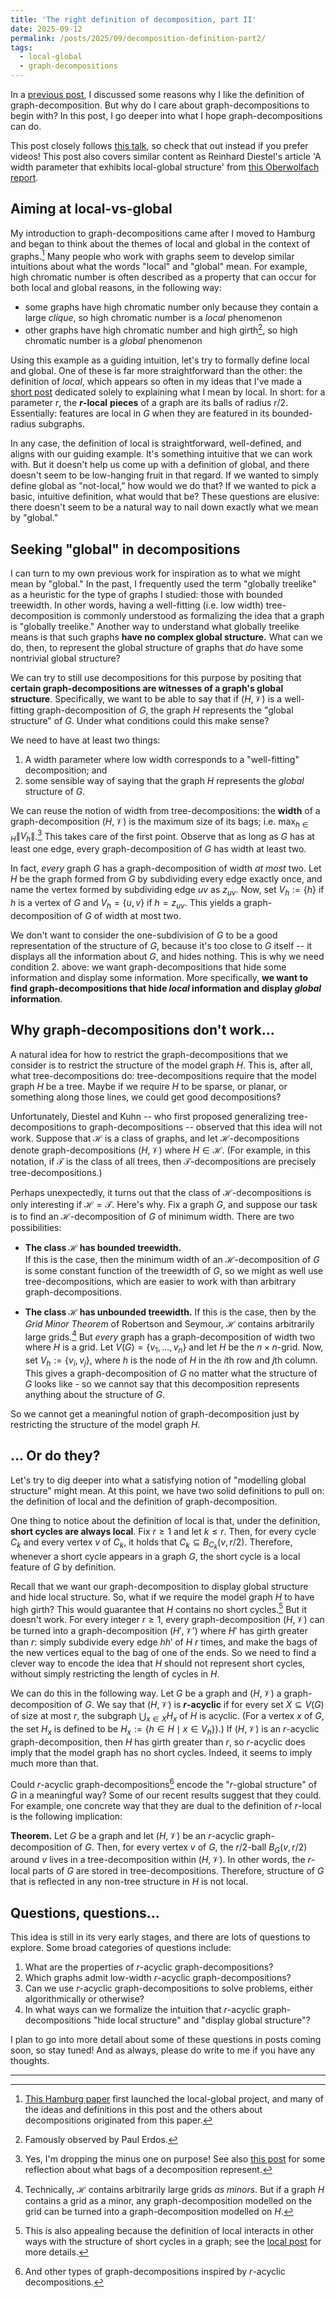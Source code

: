 ```yaml
---
title: 'The right definition of decomposition, part II'
date: 2025-09-12
permalink: /posts/2025/09/decomposition-definition-part2/
tags: 
  - local-global
  - graph-decompositions
---
```


In a [previous post](https://tabrish.github.io/posts/2025/07/decomposition-definition/), I discussed some reasons why I like the definition of graph-decomposition. But why do I care about graph-decompositions to begin with? In this post, I go deeper into what I hope graph-decompositions can do. 

This post closely follows [this talk](https://vimeo.com/1074097071), so check that out instead if you prefer videos! This post also covers similar content as Reinhard Diestel's article 'A width parameter that exhibits local-global structure' from [this Oberwolfach report](https://ems.press/content/serial-article-files/51346). 


Aiming at local-vs-global  
---

My introduction to graph-decompositions came after I moved to Hamburg and began to think about the themes of local and global in the context of graphs.[^1] Many people who work with graphs seem to develop similar intuitions about what the words "local" and "global" mean. For example, high chromatic number is often described as a property that can occur for both local and global reasons, in the following way: 
 - some graphs have high chromatic number only because they contain a large *clique*, so high chromatic number is a *local* phenomenon
 - other graphs have high chromatic number and high girth[^2], so high chromatic number is a *global* phenomenon 

Using this example as a guiding intuition, let's try to formally define local and global. One of these is far more straightforward than the other: the definition of *local*, which appears so often in my ideas that I've made a [short post](https://tabrish.github.io/posts/2025/09/local-definition/) dedicated solely to explaining what I mean by local. In short: for a parameter $r$, the **$r$-local** **pieces** of a graph are its balls of radius $r/2$. Essentially: features are local in $G$ when they are featured in its bounded-radius subgraphs.   

In any case, the definition of local is straightforward, well-defined, and aligns with our guiding example. It's something intuitive that we can work with. But it doesn't help us come up with a definition of global, and there doesn't seem to be low-hanging fruit in that regard. If we wanted to simply define global as "not-local," how would we do that? If we wanted to pick a basic, intuitive definition, what would that be? These questions are elusive: there doesn't seem to be a natural way to nail down exactly what we mean by "global." 

Seeking "global" in decompositions
---

I can turn to my own previous work for inspiration as to what we might mean by "global." In the past, I frequently used the term "globally treelike" as a heuristic for the type of graphs I studied: those with bounded treewidth. In other words, having a well-fitting (i.e. low width) tree-decomposition is commonly understood as formalizing the idea that a graph is "globally treelike." Another way to understand what globally treelike means is that such graphs **have no complex global structure.** What can we do, then, to represent the global structure of graphs that *do* have some nontrivial global structure? 

We can try to still use decompositions for this purpose by positing that **certain graph-decompositions are witnesses of a graph's global structure**. Specifically, we want to be able to say that if $(H, \mathcal{V})$ is a well-fitting graph-decomposition of $G$, the graph $H$ represents the "global structure" of $G$. Under what conditions could this make sense? 


We need to have at least two things: 
1. A width parameter where low width corresponds to a "well-fitting" decomposition; and
2. some sensible way of saying that the graph $H$ represents the *global* structure of $G$.

We can reuse the notion of width from tree-decompositions: the **width** of a graph-decomposition $(H, \mathcal{V})$ is the maximum size of its bags; i.e. $\max_{h \in H} \|V_h\|$.[^3]  This takes care of the first point. Observe that as long as $G$ has at least one edge, every graph-decomposition of $G$ has width at least two.

In fact, *every* graph $G$ has a graph-decomposition of width *at most* two. Let $H$ be the graph formed from $G$ by subdividing every edge exactly once, and name the vertex formed by subdividing edge $uv$ as $z_{uv}$. Now, set $V_h := \{h\}$ if $h$ is a vertex of $G$ and $V_h = \{u, v\}$ if $h = z_{uv}$. This yields a graph-decomposition of $G$ of width at most two. 

We don't want to consider the one-subdivision of $G$ to be a good representation of the structure of $G$, because it's too close to $G$ itself -- it displays all the information about $G$, and hides nothing. This is why we need condition 2. above: we want graph-decompositions that hide some information and display some information. More specifically, **we want to find graph-decompositions that hide *local* information and display *global* information**.  

Why graph-decompositions don't work...
---

A natural idea for how to restrict the graph-decompositions that we consider is to restrict the structure of the model graph $H$. This is, after all, what tree-decompositions do: tree-decompositions require that the model graph $H$ be a tree. Maybe if we require $H$ to be sparse, or planar, or something along those lines, we could get good decompositions? 

Unfortunately, Diestel and Kuhn -- who first proposed generalizing tree-decompositions to graph-decompositions -- observed that this idea will not work. Suppose that $\mathcal{H}$ is a class of graphs, and let $\mathcal{H}$-decompositions denote graph-decompositions $(H, \mathcal{V})$ where $H \in \mathcal{H}$.  (For example, in this notation, if $\mathcal{T}$ is the class of all trees, then $\mathcal{T}$-decompositions are precisely tree-decompositions.) 

Perhaps unexpectedly, it turns out that the class of $\mathcal{H}$-decompositions is only interesting if $\mathcal{H} = \mathcal{T}$. Here's why. Fix a graph $G$, and suppose our task is to find an $\mathcal{H}$-decomposition of $G$ of minimum width. There are two possibilities: 

 - **The class $\mathcal{H}$ has bounded treewidth.**  
	   If this is the case, then the minimum width of an $\mathcal{H}$-decomposition of $G$ is some constant function of the treewidth of $G$, so we might as well use tree-decompositions, which are easier to work with than arbitrary graph-decompositions. 
	   
 - **The class $\mathcal{H}$ has unbounded treewidth.** 
	   If this is the case, then by the *Grid Minor Theorem* of Robertson and Seymour, $\mathcal{H}$ contains arbitrarily large grids.[^4] But *every* graph has a graph-decomposition of width two where $H$ is a grid. Let $V(G) = \{v_1, ..., v_n\}$ and let $H$ be the $n \times n$-grid. Now, set $V_h := \{v_i, v_j\}$, where $h$ is the node of $H$ in the $i$th row and $j$th column. This gives a graph-decomposition of $G$ no matter what the structure of $G$ looks like - so we cannot say that this decomposition represents anything about the structure of $G$. 

So we cannot get a meaningful notion of graph-decomposition just by restricting the structure of the model graph $H$. 

... Or do they?
---

Let's try to dig deeper into what a satisfying notion of "modelling global structure" might mean. At this point, we have two solid definitions to pull on: the definition of local and the definition of graph-decomposition. 

One thing to notice about the definition of local is that, under the definition, **short cycles are always local**. Fix $r \geq 1$ and let $k \leq r$. Then, for every cycle $C_k$ and every vertex $v$ of $C_k$, it holds that $C_k \subseteq B_{C_k}(v, r/2)$. Therefore, whenever a short cycle appears in a graph $G$, the short cycle is a local feature of $G$ by definition. 

Recall that we want our graph-decomposition to display global structure and hide local structure. So, what if we require the model graph $H$ to have high girth? This would guarantee that $H$ contains no short cycles.[^5] But it doesn't work. For every integer $r \geq 1$, every graph-decomposition $(H, \mathcal{V})$ can be turned into a graph-decomposition $(H', \mathcal{V}')$ where $H'$ has girth greater than $r$: simply subdivide every edge $hh'$ of $H$ $r$ times, and make the bags of the new vertices equal to the bag of one of the ends. So we need to find a clever way to encode the idea that $H$ should not represent short cycles, without simply restricting the length of cycles in $H$. 

We can do this in the following way. Let $G$ be a graph and $(H, \mathcal{V})$ a graph-decomposition of $G$. We say that $(H, \mathcal{V})$ is **$r$-acyclic** if for every set $X \subseteq V(G)$ of size at most $r$, the subgraph $\bigcup_{x \in X} H_x$ of $H$ is acyclic. (For a vertex $x$ of $G$, the set $H_x$ is defined to be $H_x := \{h \in H \mid x \in V_h\})$.) If $(H, \mathcal{V})$ is an $r$-acyclic graph-decomposition, then $H$ has girth greater than $r$, so $r$-acyclic does imply that the model graph has no short cycles. Indeed, it seems to imply much more than that. 

Could $r$-acyclic graph-decompositions[^6] encode the "$r$-global structure" of $G$  in a meaningful way? Some of our recent results suggest that they could. For example, one concrete way that they are dual to the definition of $r$-local is the following implication: 

**Theorem.** Let $G$ be a graph and let $(H, \mathcal{V})$ be an $r$-acyclic graph-decomposition of $G$. Then, for every vertex $v$ of $G$, the $r/2$-ball $B_G(v, r/2)$ around $v$ lives in a tree-decomposition within $(H, \mathcal{V})$. In other words, the $r$-local parts of $G$ are stored in tree-decompositions. Therefore, structure of $G$ that is reflected in any non-tree structure in $H$ is not local. 


Questions, questions...
---

This idea is still in its very early stages, and there are lots of questions to explore. Some broad categories of questions include:
 
1. What are the properties of $r$-acyclic graph-decompositions? 
2. Which graphs admit low-width $r$-acyclic graph-decompositions? 
3. Can we use $r$-acyclic graph-decompositions to solve problems, either algorithmically or otherwise? 
4. In what ways can we formalize the intuition that $r$-acyclic graph-decompositions "hide local structure" and "display global structure"? 

I plan to go into more detail about some of these questions in posts coming soon, so stay tuned! And as always, please do write to me if you have any thoughts. 

--------------------------------------------

[^1]: [This Hamburg paper](https://arxiv.org/abs/2207.04855) first launched the local-global project, and many of the ideas and definitions in this post and the others about decompositions originated from this paper. 

[^2]: Famously observed by Paul Erdos. 

[^3]: Yes, I'm dropping the minus one on purpose! See also [this post](cite) for some reflection about what bags of a decomposition represent. 

[^4]: Technically, $\mathcal{H}$ contains arbitrarily large grids *as minors*. But if a graph $H$ contains a grid as a minor, any graph-decomposition modelled on the grid can be turned into a graph-decomposition modelled on $H$. 

[^5]: This is also appealing because the definition of local interacts in other ways with the structure of short cycles in a graph; see the [local post](cite) for more details. 

[^6]: And other types of graph-decompositions inspired by $r$-acyclic decompositions.
